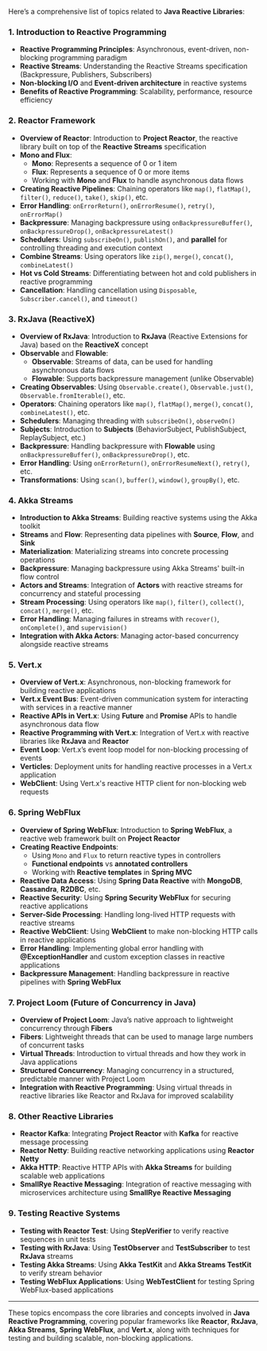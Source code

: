 Here’s a comprehensive list of topics related to **Java Reactive Libraries**:

### **1. Introduction to Reactive Programming**

- **Reactive Programming Principles**: Asynchronous, event-driven, non-blocking programming paradigm
- **Reactive Streams**: Understanding the Reactive Streams specification (Backpressure, Publishers, Subscribers)
- **Non-blocking I/O** and **Event-driven architecture** in reactive systems
- **Benefits of Reactive Programming**: Scalability, performance, resource efficiency

### **2. Reactor Framework**

- **Overview of Reactor**: Introduction to **Project Reactor**, the reactive library built on top of the **Reactive Streams** specification
- **Mono and Flux**:
    - **Mono**: Represents a sequence of 0 or 1 item
    - **Flux**: Represents a sequence of 0 or more items
    - Working with **Mono** and **Flux** to handle asynchronous data flows
- **Creating Reactive Pipelines**: Chaining operators like `map()`, `flatMap()`, `filter()`, `reduce()`, `take()`, `skip()`, etc.
- **Error Handling**: `onErrorReturn()`, `onErrorResume()`, `retry()`, `onErrorMap()`
- **Backpressure**: Managing backpressure using `onBackpressureBuffer()`, `onBackpressureDrop()`, `onBackpressureLatest()`
- **Schedulers**: Using `subscribeOn()`, `publishOn()`, and **parallel** for controlling threading and execution context
- **Combine Streams**: Using operators like `zip()`, `merge()`, `concat()`, `combineLatest()`
- **Hot vs Cold Streams**: Differentiating between hot and cold publishers in reactive programming
- **Cancellation**: Handling cancellation using `Disposable`, `Subscriber.cancel()`, and `timeout()`

### **3. RxJava (ReactiveX)**

- **Overview of RxJava**: Introduction to **RxJava** (Reactive Extensions for Java) based on the **ReactiveX** concept
- **Observable** and **Flowable**:
    - **Observable**: Streams of data, can be used for handling asynchronous data flows
    - **Flowable**: Supports backpressure management (unlike Observable)
- **Creating Observables**: Using `Observable.create()`, `Observable.just()`, `Observable.fromIterable()`, etc.
- **Operators**: Chaining operators like `map()`, `flatMap()`, `merge()`, `concat()`, `combineLatest()`, etc.
- **Schedulers**: Managing threading with `subscribeOn()`, `observeOn()`
- **Subjects**: Introduction to **Subjects** (BehaviorSubject, PublishSubject, ReplaySubject, etc.)
- **Backpressure**: Handling backpressure with **Flowable** using `onBackpressureBuffer()`, `onBackpressureDrop()`, etc.
- **Error Handling**: Using `onErrorReturn()`, `onErrorResumeNext()`, `retry()`, etc.
- **Transformations**: Using `scan()`, `buffer()`, `window()`, `groupBy()`, etc.

### **4. Akka Streams**

- **Introduction to Akka Streams**: Building reactive systems using the Akka toolkit
- **Streams** and **Flow**: Representing data pipelines with **Source**, **Flow**, and **Sink**
- **Materialization**: Materializing streams into concrete processing operations
- **Backpressure**: Managing backpressure using Akka Streams' built-in flow control
- **Actors and Streams**: Integration of **Actors** with reactive streams for concurrency and stateful processing
- **Stream Processing**: Using operators like `map()`, `filter()`, `collect()`, `concat()`, `merge()`, etc.
- **Error Handling**: Managing failures in streams with `recover()`, `onComplete()`, and `supervision()`
- **Integration with Akka Actors**: Managing actor-based concurrency alongside reactive streams

### **5. Vert.x**

- **Overview of Vert.x**: Asynchronous, non-blocking framework for building reactive applications
- **Vert.x Event Bus**: Event-driven communication system for interacting with services in a reactive manner
- **Reactive APIs in Vert.x**: Using **Future** and **Promise** APIs to handle asynchronous data flow
- **Reactive Programming with Vert.x**: Integration of Vert.x with reactive libraries like **RxJava** and **Reactor**
- **Event Loop**: Vert.x’s event loop model for non-blocking processing of events
- **Verticles**: Deployment units for handling reactive processes in a Vert.x application
- **WebClient**: Using Vert.x's reactive HTTP client for non-blocking web requests

### **6. Spring WebFlux**

- **Overview of Spring WebFlux**: Introduction to **Spring WebFlux**, a reactive web framework built on **Project Reactor**
- **Creating Reactive Endpoints**:
    - Using `Mono` and `Flux` to return reactive types in controllers
    - **Functional endpoints** vs **annotated controllers**
    - Working with **Reactive templates** in **Spring MVC**
- **Reactive Data Access**: Using **Spring Data Reactive** with **MongoDB**, **Cassandra**, **R2DBC**, etc.
- **Reactive Security**: Using **Spring Security WebFlux** for securing reactive applications
- **Server-Side Processing**: Handling long-lived HTTP requests with reactive streams
- **Reactive WebClient**: Using **WebClient** to make non-blocking HTTP calls in reactive applications
- **Error Handling**: Implementing global error handling with **@ExceptionHandler** and custom exception classes in reactive applications
- **Backpressure Management**: Handling backpressure in reactive pipelines with **Spring WebFlux**

### **7. Project Loom (Future of Concurrency in Java)**

- **Overview of Project Loom**: Java’s native approach to lightweight concurrency through **Fibers**
- **Fibers**: Lightweight threads that can be used to manage large numbers of concurrent tasks
- **Virtual Threads**: Introduction to virtual threads and how they work in Java applications
- **Structured Concurrency**: Managing concurrency in a structured, predictable manner with Project Loom
- **Integration with Reactive Programming**: Using virtual threads in reactive libraries like Reactor and RxJava for improved scalability

### **8. Other Reactive Libraries**

- **Reactor Kafka**: Integrating **Project Reactor** with **Kafka** for reactive message processing
- **Reactor Netty**: Building reactive networking applications using **Reactor Netty**
- **Akka HTTP**: Reactive HTTP APIs with **Akka Streams** for building scalable web applications
- **SmallRye Reactive Messaging**: Integration of reactive messaging with microservices architecture using **SmallRye Reactive Messaging**

### **9. Testing Reactive Systems**

- **Testing with Reactor Test**: Using **StepVerifier** to verify reactive sequences in unit tests
- **Testing with RxJava**: Using **TestObserver** and **TestSubscriber** to test **RxJava** streams
- **Testing Akka Streams**: Using **Akka TestKit** and **Akka Streams TestKit** to verify stream behavior
- **Testing WebFlux Applications**: Using **WebTestClient** for testing Spring WebFlux-based applications

---

These topics encompass the core libraries and concepts involved in **Java Reactive Programming**, covering popular frameworks like **Reactor**, **RxJava**, **Akka Streams**, **Spring WebFlux**, and **Vert.x**, along with techniques for testing and building scalable, non-blocking applications.